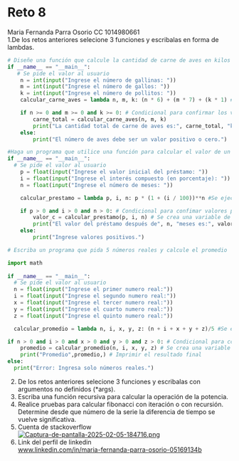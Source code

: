 # Reto 8
Maria Fernanda Parra Osorio CC 1014980661 <br>
1.De los retos anteriores selecione 3 funciones y escribalas en forma de lambdas.<br>
```python
# Diseñe una función que calcule la cantidad de carne de aves en kilos si se tienen N gallinas, M gallos y K pollitos cada uno pesando 6 kilos, 7 kilos y 1 kilo respectivamente
if __name__ == "__main__":
   # Se pide el valor al usuario
    n = int(input("Ingrese el número de gallinas: "))
    m = int(input("Ingrese el número de gallos: "))
    k = int(input("Ingrese el número de pollitos: "))
    calcular_carne_aves = lambda n, m, k: (n * 6) + (m * 7) + (k * 1) # Se determina la función lambda con las variables y la formula para saber el peso total de los animales

    if n >= 0 and m >= 0 and k >= 0: # Condicional para confirmar los valores positivos
        carne_total = calcular_carne_aves(n, m, k)
        print("La cantidad total de carne de aves es:", carne_total, "kilos.") # Imprimir el resultado final
    else:
        print("El número de aves debe ser un valor positivo o cero.")
```
```python
#Haga un programa que utilice una función para calcular el valor de un préstamo C usando interés compuesto del i por n meses.
if __name__ == "__main__": 
  # Se pide el valor al usuario
    p = float(input("Ingrese el valor inicial del préstamo: "))
    i = float(input("Ingrese el interés compuesto (en porcentaje): "))
    n = float(input("Ingrese el número de meses: "))

    calcular_prestamo = lambda p, i, n: p * (1 + (i / 100))**n #Se ejecuta la función lambda, con la formula del valor del prestamo con las variables

    if p > 0 and i > 0 and n > 0: # Condicional para confimar valores positivos
        valor_c = calcular_prestamo(p, i, n) # Se crea una variable de la función
        print("El valor del préstamo después de", n, "meses es:", valor_c) # Imprimir el resultado final
    else:
        print("Ingrese valores positivos.")
```
```python
# Escriba un programa que pida 5 números reales y calcule el promedio

import math
 
if __name__ == "__main__":
  # Se pide el valor al usuario
  n = float(input("Ingrese el primer numero real:"))
  i = float(input("Ingrese el segundo numero real:"))
  x = float(input("Ingrese el tercer numero real:"))
  y = float(input("Ingrese el cuarto numero real:"))
  z = float(input("Ingrese el quinto numero real:"))

  calcular_promedio = lambda n, i, x, y, z: (n + i + x + y + z)/5 #Se ejecuta la función lambda, creando la suma dividido en la cantidad de valores

if n > 0 and i > 0 and x > 0 and y > 0 and z > 0: # Condicional para confimar valores positivos
    promedio = calcular_promedio(n, i, x, y, z) # Se crea una variable de la función
    print("Promedio",promedio,) # Imprimir el resultado final
else:
  print("Error: Ingresa solo números reales.")
```
2. De los retos anteriores selecione 3 funciones y escribalas con argumentos no definidos (*args).<br>
3. Escriba una función recursiva para calcular la operación de la potencia.<br>
4. Realice pruebas para calcular fibonacci con iteración o con recursión. Determine desde que número de la serie la diferencia de tiempo se vuelve significativa.<br>
5. Cuenta de stackoverflow 
[![Captura-de-pantalla-2025-02-05-184716.png](https://i.postimg.cc/dtfbYDYd/Captura-de-pantalla-2025-02-05-184716.png)](https://postimg.cc/N51J8sLf)<br>
6. Link del perfil de linkedin <br>
www.linkedin.com/in/maria-fernanda-parra-osorio-05169134b
